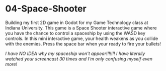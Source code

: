 # 04-Space-Shooter

Building my first 2D game in Godot for my Game Technology class at Indiana University. This game is a Space Shooter interactive game where you have the chance to control a spaceship by using the WASD key controls. In this mini interactive game, your health weakens as you collide with the enemies. Press the space bar when your ready to fire your bullets!


*I have NO IDEA why my spaceship won't appear!!!!!!! I have literally watched your screencast 30 times and I'm only confusing myself even more!*
